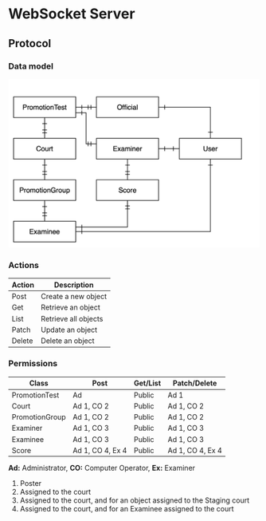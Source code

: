 # WebSocket Server

## Protocol

### Data model

![Data Model](data-model.png)

### Actions

| Action | Description          |
| ------ | -------------------- |
| Post   | Create a new object  |
| Get    | Retrieve an object   |
| List   | Retrieve all objects |
| Patch  | Update an object     |
| Delete | Delete an object     |

### Permissions

| Class          | Post             | Get/List | Patch/Delete     |
|----------------|------------------|----------|------------------|
| PromotionTest  | Ad               | Public   | Ad 1             |
| Court          | Ad 1, CO 2       | Public   | Ad 1, CO 2       |
| PromotionGroup | Ad 1, CO 2       | Public   | Ad 1, CO 2       |
| Examiner       | Ad 1, CO 3       | Public   | Ad 1, CO 3       |
| Examinee       | Ad 1, CO 3       | Public   | Ad 1, CO 3       |
| Score          | Ad 1, CO 4, Ex 4 | Public   | Ad 1, CO 4, Ex 4 |

**Ad:** Administrator, **CO:** Computer Operator, **Ex:** Examiner

1. Poster
2. Assigned to the court
3. Assigned to the court, and for an object assigned to the Staging court
4. Assigned to the court, and for an Examinee assigned to the court
